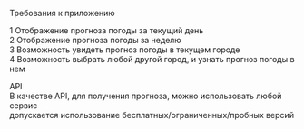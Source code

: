 Требования к приложению               

1  Отображение прогноза погоды за текущий день          
2  Отображение прогноза погоды за неделю            
3  Возможность увидеть прогноз погоды в текущем городе            
4  Возможность выбрать любой другой город, и узнать прогноз погоды в нем             
   
API                   
В качестве API, для получения прогноза, можно использовать любой сервис                          
допускается использование бесплатных/ограниченных/пробных версий                    

